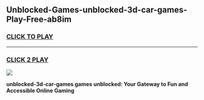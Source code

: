 
## Unblocked-Games-unblocked-3d-car-games-Play-Free-ab8im
<h3>
<a href="https://premium76.site?title=unblocked-3d-car-games&ref=18A">CLICK TO PLAY</a></h3>
<hr>

<h3>
<a href="https://premium76.site?title=unblocked-3d-car-games&ref=18A">CLICK 2 PLAY</a>
  
</h3>

<a href="https://premium76.site?title=unblocked-3d-car-games&ref=18A"><img src="https://clearcache.store/games.png"></a>


**unblocked-3d-car-games games unblocked: Your Gateway to Fun and Accessible Online Gaming**
